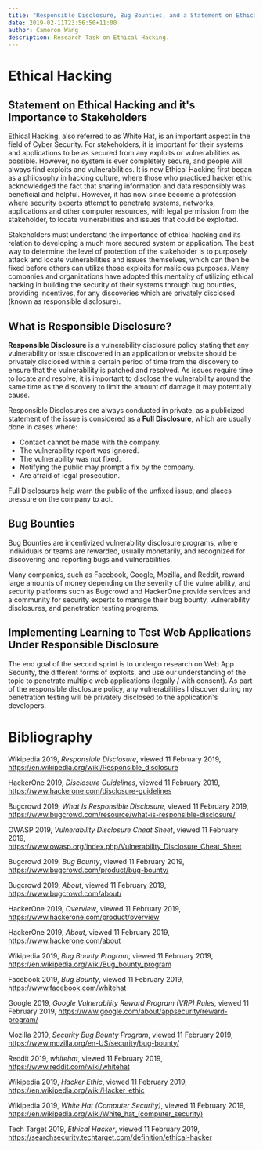 ```yaml
---
title: "Responsible Disclosure, Bug Bounties, and a Statement on Ethical Hacking and it's Importance to Stakeholders"
date: 2019-02-11T23:56:50+11:00
author: Cameron Wang
description: Research Task on Ethical Hacking.
---
```

# Ethical Hacking

## Statement on Ethical Hacking and it's Importance to Stakeholders
Ethical Hacking, also referred to as White Hat, is an important aspect in the field of Cyber Security. 
For stakeholders, it is important for their systems and applications to be as secured from any exploits or vulnerabilities as possible. 
However, no system is ever completely secure, and people will always find exploits and vulnerabilities. 
It is now  Ethical Hacking first began as a philosophy in hacking culture, where those who practiced hacker ethic acknowledged the fact that sharing information and data responsibly was beneficial and helpful. 
However, it has now since become a profession where security experts attempt to penetrate systems, networks, applications and other computer resources, with legal permission from the stakeholder, to locate vulnerabilities and issues that could be exploited.

Stakeholders must understand the importance of ethical hacking and its relation to developing a much more secured system or application. 
The best way to determine the level of protection of the stakeholder is to purposely attack and locate vulnerabilities and issues themselves, which can then be fixed before others can utilize those exploits for malicious purposes. 
Many companies and organizations have adopted this mentality of utilizing ethical hacking in building the security of their systems through bug bounties, providing incentives, for any discoveries which are privately disclosed (known as responsible disclosure).

## What is Responsible Disclosure?
**Responsible Disclosure** is a vulnerability disclosure policy stating that any vulnerability or issue discovered in an application or website should be privately disclosed within a certain period of time from the discovery to ensure that the vulnerability is patched and resolved. 
As issues require time to locate and resolve, it is important to disclose the vulnerability around the same time as the discovery to limit the amount of damage it may potentially cause.

Responsible Disclosures are always conducted in private, as a publicized statement of the issue is considered as a **Full Disclosure**, which are usually done in cases where:
- Contact cannot be made with the company.
- The vulnerability report was ignored.
- The vulnerability was not fixed.
- Notifying the public may prompt a fix by the company.
- Are afraid of legal prosecution.

Full Disclosures help warn the public of the unfixed issue, and places pressure on the company to act.

## Bug Bounties
Bug Bounties are incentivized vulnerability disclosure programs, where individuals or teams are rewarded, usually monetarily, and recognized for discovering and reporting bugs and vulnerabilities.

Many companies, such as Facebook, Google, Mozilla, and Reddit, reward large amounts of money depending on the severity of the vulnerability, and security platforms such as Bugcrowd and HackerOne provide services and a community for security experts to manage their bug bounty, vulnerability disclosures, and penetration testing programs.

## Implementing Learning to Test Web Applications Under Responsible Disclosure

The end goal of the second sprint is to undergo research on Web App Security, the different forms of exploits, and use our understanding of the topic to penetrate multiple web applications (legally / with consent). As part of the responsible disclosure policy, any vulnerabilities I discover during my penetration testing will be privately disclosed to the application's developers.

# Bibliography
Wikipedia 2019, *Responsible Disclosure*, viewed 11 February 2019, <https://en.wikipedia.org/wiki/Responsible_disclosure>

HackerOne 2019, *Disclosure Guidelines*, viewed 11 February 2019, <https://www.hackerone.com/disclosure-guidelines>

Bugcrowd 2019, *What Is Responsible Disclosure*, viewed 11 February 2019, <https://www.bugcrowd.com/resource/what-is-responsible-disclosure/>

OWASP 2019, *Vulnerability Disclosure Cheat Sheet*, viewed 11 February 2019, <https://www.owasp.org/index.php/Vulnerability_Disclosure_Cheat_Sheet>

Bugcrowd 2019, *Bug Bounty*, viewed 11 February 2019, <https://www.bugcrowd.com/product/bug-bounty/>

Bugcrowd 2019, *About*, viewed 11 February 2019, <https://www.bugcrowd.com/about/>

HackerOne 2019, *Overview*, viewed 11 February 2019, <https://www.hackerone.com/product/overview>

HackerOne 2019, *About*, viewed 11 February 2019, <https://www.hackerone.com/about>

Wikipedia 2019, *Bug Bounty Program*, viewed 11 February 2019, <https://en.wikipedia.org/wiki/Bug_bounty_program>

Facebook 2019, *Bug Bounty*, viewed 11 February 2019, <https://www.facebook.com/whitehat>

Google 2019, *Google Vulnerability Reward Program (VRP) Rules*, viewed 11 February 2019, <https://www.google.com/about/appsecurity/reward-program/>

Mozilla 2019, *Security Bug Bounty Program*, viewed 11 February 2019, <https://www.mozilla.org/en-US/security/bug-bounty/>

Reddit 2019, *whitehat*, viewed 11 February 2019, <https://www.reddit.com/wiki/whitehat>

Wikipedia 2019, *Hacker Ethic*, viewed 11 February 2019, <https://en.wikipedia.org/wiki/Hacker_ethic>

Wikipedia 2019, *White Hat (Computer Security)*, viewed 11 February 2019, <https://en.wikipedia.org/wiki/White_hat_(computer_security)>

Tech Target 2019, *Ethical Hacker*, viewed 11 February 2019, <https://searchsecurity.techtarget.com/definition/ethical-hacker>
